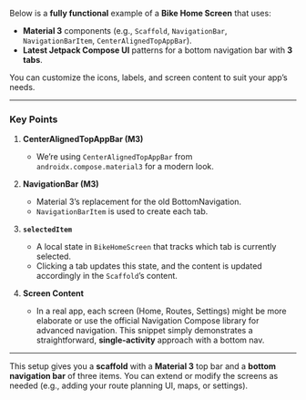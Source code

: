 Below is a **fully functional** example of a **Bike Home Screen** that uses:

- **Material 3** components (e.g., `Scaffold`, `NavigationBar`, `NavigationBarItem`, `CenterAlignedTopAppBar`).
- **Latest Jetpack Compose UI** patterns for a bottom navigation bar with **3 tabs**.

You can customize the icons, labels, and screen content to suit your app’s needs.

---

### Key Points

1. **CenterAlignedTopAppBar (M3)**
    - We’re using `CenterAlignedTopAppBar` from `androidx.compose.material3` for a modern look.

2. **NavigationBar (M3)**
    - Material 3’s replacement for the old BottomNavigation.
    - `NavigationBarItem` is used to create each tab.

3. **`selectedItem`**
    - A local state in `BikeHomeScreen` that tracks which tab is currently selected.
    - Clicking a tab updates this state, and the content is updated accordingly in the `Scaffold`’s content.

4. **Screen Content**
    - In a real app, each screen (Home, Routes, Settings) might be more elaborate or use the official Navigation Compose library for advanced navigation. This snippet simply demonstrates a straightforward, **single-activity** approach with a bottom nav.

---

This setup gives you a **scaffold** with a **Material 3** top bar and a **bottom navigation bar** of three items. You can extend or modify the screens as needed (e.g., adding your route planning UI, maps, or settings).